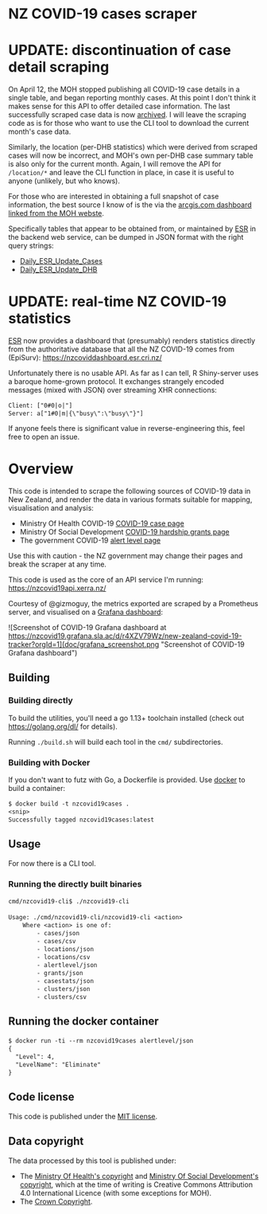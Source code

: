# NZ COVID-19 cases scraper

# UPDATE: discontinuation of case detail scraping

On April 12, the MOH stopped publishing all COVID-19 case details in a single table, and began reporting monthly cases.
At this point I don't think it makes sense for this API to offer detailed case information. The last successfully scraped
case data is now [archived](archive_data/2020-04-11). I will leave the scraping code as is for those who want to use
the CLI tool to download the current month's case data.

Similarly, the location (per-DHB statistics) which were derived from scraped cases will now be incorrect, and MOH's
own per-DHB case summary table is also only for the current month. Again, I will remove the API for `/location/*` and
leave the CLI function in place, in case it is useful to anyone (unlikely, but who knows).

For those who are interested in obtaining a full snapshot of case information, the best source I know of is the via the
[arcgis.com dashboard linked from the MOH webste](https://experience.arcgis.com/experience/e4e58e39a0ec410eb054f42012a27b4b).
 
Specifically tables that appear to be obtained from, or maintained by [ESR](https://www.esr.cri.nz/) in the
backend web service, can be dumped in JSON format with the right query strings:

- [Daily_ESR_Update_Cases](https://services2.arcgis.com/9V7Qc4NIcvZBm0io/ArcGIS/rest/services/Daily_ESR_Update_Cases/FeatureServer/0/query?where=0%3D0&outFields=%2A&f=json)
- [Daily_ESR_Update_DHB](https://services2.arcgis.com/9V7Qc4NIcvZBm0io/ArcGIS/rest/services/Daily_ESR_Update_DHB/FeatureServer/0/query?where=0%3D0&outFields=%2A&f=json)

# UPDATE: real-time NZ COVID-19 statistics

[ESR](https://www.esr.cri.nz/) now provides a dashboard that (presumably) renders statistics directly from the
authoritative database that all the NZ COVID-19 comes from (EpiSurv): https://nzcoviddashboard.esr.cri.nz/

Unfortunately there is no usable API. As far as I can tell, R Shiny-server uses a baroque home-grown protocol. 
It exchanges strangely encoded messages (mixed with JSON) over streaming XHR connections:

```
Client: ["0#0|o|"]
Server: a["1#0|m|{\"busy\":\"busy\"}"]
```

If anyone feels there is significant value in reverse-engineering this, feel free to open an issue.

# Overview

This code is intended to scrape the following sources of COVID-19 data in New Zealand, and render the data in various formats suitable for mapping, visualisation and analysis:
 - Ministry Of Health COVID-19 [COVID-19 case page](https://www.health.govt.nz/our-work/diseases-and-conditions/covid-19-novel-coronavirus/covid-19-current-cases)
 - Ministry Of Social Development [COVID-19 hardship grants page](https://www.msd.govt.nz/about-msd-and-our-work/newsroom/2020/covid-19/covid-19-data.html)
 - The government COVID-19 [alert level page](https://covid19.govt.nz/government-actions/covid-19-alert-level/) 

Use this with caution - the NZ government may change their pages and break the scraper at any time.

This code is used as the core of an API service I'm running: https://nzcovid19api.xerra.nz/

Courtesy of @gizmoguy, the metrics exported are scraped by a Prometheus server, and visualised on a 
[Grafana dashboard](https://nzcovid19.grafana.sla.ac/d/r4XZV79Wz/new-zealand-covid-19-tracker?orgId=1):

![Screenshot of COVID-19 Grafana dashboard at https://nzcovid19.grafana.sla.ac/d/r4XZV79Wz/new-zealand-covid-19-tracker?orgId=1](doc/grafana_screenshot.png "Screenshot of COVID-19 Grafana dashboard")

## Building

### Building directly

To build the utilities, you'll need a go 1.13+ toolchain installed (check out https://golang.org/dl/ for details).

Running `./build.sh` will build each tool in the `cmd/` subdirectories.

### Building with Docker

If you don't want to futz with Go, a Dockerfile is provided. Use [docker](https://docs.docker.com/install/) to build a container:

```
$ docker build -t nzcovid19cases .
<snip>
Successfully tagged nzcovid19cases:latest
```

## Usage

For now there is a CLI tool.

### Running the directly built binaries

```
cmd/nzcovid19-cli$ ./nzcovid19-cli 

Usage: ./cmd/nzcovid19-cli/nzcovid19-cli <action>
	Where <action> is one of:
		- cases/json
		- cases/csv
		- locations/json
		- locations/csv
		- alertlevel/json
		- grants/json
		- casestats/json
		- clusters/json
		- clusters/csv
```

## Running the docker container

```
$ docker run -ti --rm nzcovid19cases alertlevel/json
{
  "Level": 4,
  "LevelName": "Eliminate"
}
```

## Code license

This code is published under the [MIT license](LICENSE.txt).

## Data copyright

The data processed by this tool is published under:
 - The [Ministry Of Health's copyright](https://www.health.govt.nz/about-site/copyright) and [Ministry Of Social Development's copyright](https://www.msd.govt.nz/about-msd-and-our-work/tools/copyright-statement.html), which at the time
of writing is Creative Commons Attribution 4.0 International Licence (with some exceptions for MOH).
 - The [Crown Copyright](https://www.iponz.govt.nz/about-ip/copyright/crown-copyright/).